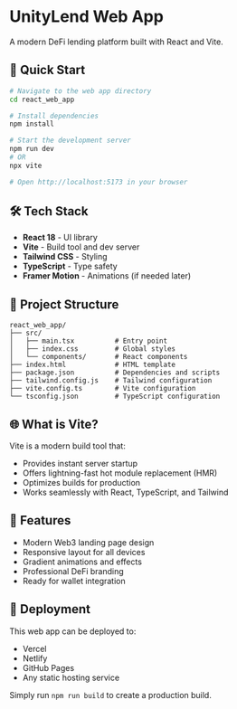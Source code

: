 # UnityLend Web App

A modern DeFi lending platform built with React and Vite.

## 🚀 Quick Start

```bash
# Navigate to the web app directory
cd react_web_app

# Install dependencies
npm install

# Start the development server
npm run dev
# OR
npx vite

# Open http://localhost:5173 in your browser
```

## 🛠 Tech Stack

- **React 18** - UI library
- **Vite** - Build tool and dev server
- **Tailwind CSS** - Styling
- **TypeScript** - Type safety
- **Framer Motion** - Animations (if needed later)

## 📁 Project Structure

```
react_web_app/
├── src/
│   ├── main.tsx          # Entry point
│   ├── index.css         # Global styles
│   └── components/       # React components
├── index.html            # HTML template
├── package.json          # Dependencies and scripts
├── tailwind.config.js    # Tailwind configuration
├── vite.config.ts        # Vite configuration
└── tsconfig.json         # TypeScript configuration
```

## 🌐 What is Vite?

Vite is a modern build tool that:
- Provides instant server startup
- Offers lightning-fast hot module replacement (HMR)
- Optimizes builds for production
- Works seamlessly with React, TypeScript, and Tailwind

## 🎯 Features

- Modern Web3 landing page design
- Responsive layout for all devices
- Gradient animations and effects
- Professional DeFi branding
- Ready for wallet integration

## 🚀 Deployment

This web app can be deployed to:
- Vercel
- Netlify
- GitHub Pages
- Any static hosting service

Simply run `npm run build` to create a production build.

